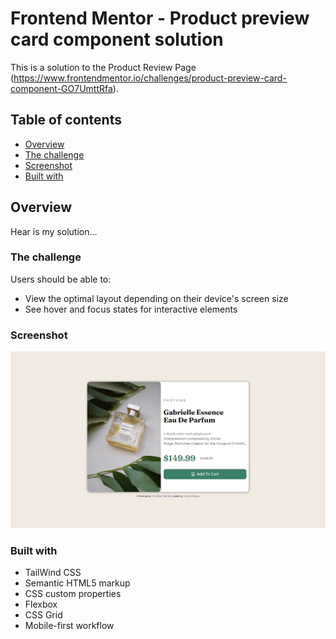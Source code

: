 # Frontend Mentor - Product preview card component solution

This is a solution to the Product Review Page (https://www.frontendmentor.io/challenges/product-preview-card-component-GO7UmttRfa). 

## Table of contents

- [Overview](#overview)
- [The challenge](#the-challenge)
- [Screenshot](#screenshot)
- [Built with](#built-with)


## Overview

Hear is my solution...
### The challenge

Users should be able to:

- View the optimal layout depending on their device's screen size
- See hover and focus states for interactive elements

### Screenshot

![](./screenshot.jpg)

### Built with

- TailWind CSS
- Semantic HTML5 markup
- CSS custom properties
- Flexbox
- CSS Grid
- Mobile-first workflow
